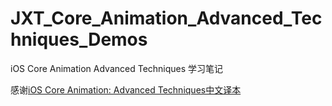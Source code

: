# JXT_Core_Animation_Advanced_Techniques_Demos
iOS Core Animation Advanced Techniques 学习笔记

感谢[iOS Core Animation: Advanced Techniques中文译本](https://zsisme.gitbooks.io/ios-/content/)
